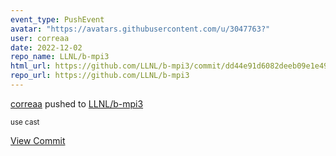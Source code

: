 ```yaml
---
event_type: PushEvent
avatar: "https://avatars.githubusercontent.com/u/3047763?"
user: correaa
date: 2022-12-02
repo_name: LLNL/b-mpi3
html_url: https://github.com/LLNL/b-mpi3/commit/dd44e91d6082deeb09e1e49eb34b822b3d8898ca
repo_url: https://github.com/LLNL/b-mpi3
---
```


<a href='https://github.com/correaa' target='_blank'>correaa</a> pushed to <a href='https://github.com/LLNL/b-mpi3' target='_blank'>LLNL/b-mpi3</a>

<small>use cast</small>

<a href='https://github.com/LLNL/b-mpi3/commit/dd44e91d6082deeb09e1e49eb34b822b3d8898ca' target='_blank'>View Commit</a>